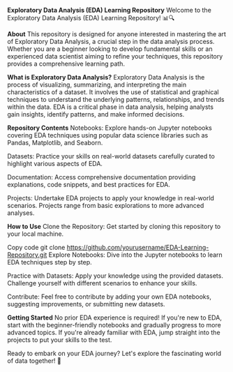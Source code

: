 **Exploratory Data Analysis (EDA) Learning Repository**
Welcome to the Exploratory Data Analysis (EDA) Learning Repository! 📊🔍

**About**
This repository is designed for anyone interested in mastering the art of Exploratory Data Analysis, a crucial step in the data analysis process. Whether you are a beginner looking to develop fundamental skills or an experienced data scientist aiming to refine your techniques, this repository provides a comprehensive learning path.

**What is Exploratory Data Analysis?**
Exploratory Data Analysis is the process of visualizing, summarizing, and interpreting the main characteristics of a dataset. It involves the use of statistical and graphical techniques to understand the underlying patterns, relationships, and trends within the data. EDA is a critical phase in data analysis, helping analysts gain insights, identify patterns, and make informed decisions.

**Repository Contents**
Notebooks: Explore hands-on Jupyter notebooks covering EDA techniques using popular data science libraries such as Pandas, Matplotlib, and Seaborn.

Datasets: Practice your skills on real-world datasets carefully curated to highlight various aspects of EDA.

Documentation: Access comprehensive documentation providing explanations, code snippets, and best practices for EDA.

Projects: Undertake EDA projects to apply your knowledge in real-world scenarios. Projects range from basic explorations to more advanced analyses.

**How to Use**
Clone the Repository: Get started by cloning this repository to your local machine.

Copy code
git clone https://github.com/yourusername/EDA-Learning-Repository.git
Explore Notebooks: Dive into the Jupyter notebooks to learn EDA techniques step by step.

Practice with Datasets: Apply your knowledge using the provided datasets. Challenge yourself with different scenarios to enhance your skills.

Contribute: Feel free to contribute by adding your own EDA notebooks, suggesting improvements, or submitting new datasets.

**Getting Started**
No prior EDA experience is required! If you're new to EDA, start with the beginner-friendly notebooks and gradually progress to more advanced topics. If you're already familiar with EDA, jump straight into the projects to put your skills to the test.

Ready to embark on your EDA journey? Let's explore the fascinating world of data together! 🚀
